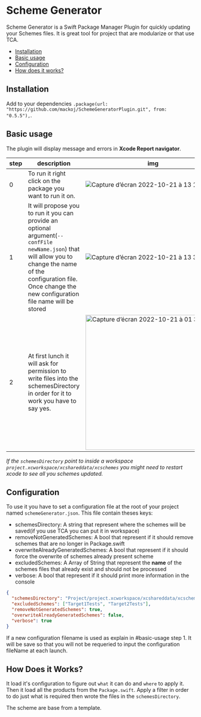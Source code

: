 # Scheme Generator

Scheme Generator is a Swift Package Manager Plugin for quickly updating your Schemes files. It is great tool for project that are modularize or that use TCA.

* [Installation](#installation)
* [Basic usage](#basic-usage)
* [Configuration](#configuration)
* [How does it works?](#how-does-it-works)

## Installation

Add to your dependencies `.package(url: "https://github.com/mackoj/SchemeGeneratorPlugin.git", from: "0.5.5"),`.

## Basic usage

The plugin will display message and errors in **Xcode Report navigator**. 

| step | description | img |
| --- | --- | --- |
| 0 | To run it right click on the package you want to run it on. | ![Capture d’écran 2022-10-21 à 13 16 35](https://user-images.githubusercontent.com/661647/197189715-d810a52d-ce88-4371-9c9d-09d6d41fe883.png) |
| 1 | It will propose you to run it you can provide an optional argument(`--confFile newName.json`) that will allow you to change the name of the configuration file. Once change the new configuration file name will be stored | ![Capture d’écran 2022-10-21 à 13 38 29](https://user-images.githubusercontent.com/661647/197189807-327b51b5-5f5b-4162-a433-a4c3215e67ec.png) |
| 2 | At first lunch it will ask for permission to write files into the schemesDirectory in order for it to work you have to say yes. | <img width="361" alt="Capture d’écran 2022-10-21 à 01 35 07" src="https://user-images.githubusercontent.com/661647/200274173-e3e1e1f7-9d93-4a5e-ac4e-062e6cbc5200.png"> |

_If the `schemesDirectory` point to inside a workspace `project.xcworkspace/xcshareddata/xcschemes` you might need to restart xcode to see all you schemes updated._

## Configuration

To use it you have to set a configuration file at the root of your project named `schemeGenerator.json`.
This file contain theses keys:
- schemesDirectory: A string that represent where the schemes will be saved(if you use TCA you can put it in workspace)
- removeNotGeneratedSchemes: A bool that represent if it should remove schemes that are no longer in Package.swift
- overwriteAlreadyGeneratedSchemes: A bool that represent if it should force the overwrite of schemes already present scheme
- excludedSchemes: A Array of String that represent the **name** of the schemes files that already exist and should not be processed 
- verbose: A bool that represent if it should print more information in the console
```json
{
  "schemesDirectory": "Project/project.xcworkspace/xcshareddata/xcschemes",
  "excludedSchemes": ["Target1Tests", "Target2Tests"],
  "removeNotGeneratedSchemes": true,
  "overwriteAlreadyGeneratedSchemes": false,
  "verbose": true
}
```

If a new configuration filename is used as explain in #basic-usage step 1. It will be save so that you will not be requeried to input the configuration fileName at each launch. 

## How Does it Works?

It load it's configuration to figure out `what` it can do and `where` to apply it. Then it load all the products from the `Package.swift`. Apply a filter in order to do just what is required then wrote the files in the `schemesDirectory`.

The scheme are base from a template.
